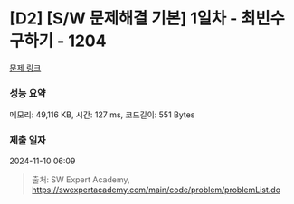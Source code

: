 # [D2] [S/W 문제해결 기본] 1일차 - 최빈수 구하기 - 1204 

[문제 링크](https://swexpertacademy.com/main/code/problem/problemDetail.do?contestProbId=AV13zo1KAAACFAYh) 

### 성능 요약

메모리: 49,116 KB, 시간: 127 ms, 코드길이: 551 Bytes

### 제출 일자

2024-11-10 06:09



> 출처: SW Expert Academy, https://swexpertacademy.com/main/code/problem/problemList.do
